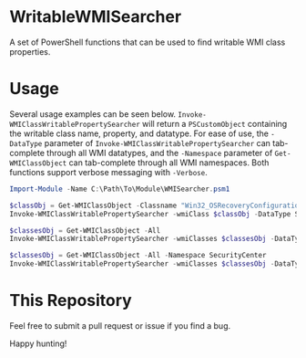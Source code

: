 # WritableWMISearcher
A set of PowerShell functions that can be used to find writable WMI class properties.

# Usage
Several usage examples can be seen below. `Invoke-WMIClassWritablePropertySearcher` will return a `PSCustomObject` containing the writable class name, property, and datatype. For ease of use, the `-DataType` parameter of `Invoke-WMIClassWritablePropertySearcher` can tab-complete through all WMI datatypes, and the `-Namespace` parameter of `Get-WMIClassObject` can tab-complete through all WMI namespaces. Both functions support verbose messaging with `-Verbose`.
```powershell
Import-Module -Name C:\Path\To\Module\WMISearcher.psm1

$classObj = Get-WMIClassObject -Classname "Win32_OSRecoveryConfiguration"
Invoke-WMIClassWritablePropertySearcher -wmiClass $classObj -DataType String

$classesObj = Get-WMIClassObject -All
Invoke-WMIClassWritablePropertySearcher -wmiClasses $classesObj -DataType DateTime

$classesObj = Get-WMIClassObject -All -Namespace SecurityCenter
Invoke-WMIClassWritablePropertySearcher -wmiClasses $classesObj -DataType Boolean
```

# This Repository
Feel free to submit a pull request or issue if you find a bug. 

Happy hunting!
